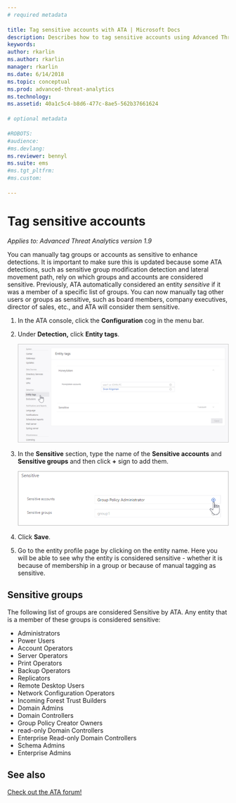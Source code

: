 ```yaml
---
# required metadata

title: Tag sensitive accounts with ATA | Microsoft Docs
description: Describes how to tag sensitive accounts using Advanced Threat Analytics (ATA) 
keywords:
author: rkarlin
ms.author: rkarlin
manager: rkarlin
ms.date: 6/14/2018
ms.topic: conceptual
ms.prod: advanced-threat-analytics
ms.technology:
ms.assetid: 40a1c5c4-b8d6-477c-8ae5-562b37661624

# optional metadata

#ROBOTS:
#audience:
#ms.devlang:
ms.reviewer: bennyl
ms.suite: ems
#ms.tgt_pltfrm:
#ms.custom:

---
```


# Tag sensitive accounts


*Applies to: Advanced Threat Analytics version 1.9*

You can manually tag groups or accounts as sensitive to enhance detections. It is important to make sure this is updated because some ATA detections, such as sensitive group modification detection and lateral movement path, rely on which groups and accounts are considered sensitive. Previously, ATA automatically considered an entity *sensitive* if it was a member of a specific list of groups. You can now manually tag other users or groups as sensitive, such as board members, company executives, director of sales, etc., and ATA will consider them sensitive.

1.  In the ATA console, click the **Configuration** cog in the menu bar.

2.  Under **Detection,** click **Entity tags**.

    ![ATA entity tags](media/entity-tags.png)

3.  In the **Sensitive** section, type the name of the **Sensitive accounts** and **Sensitive groups** and then click **+** sign to add them.

    ![ATA sensitive account sample](media/sensitive-account-sample.png)

4. Click **Save**.

5. Go to the entity profile page by clicking on the entity name. Here you will be able to see why the entity is considered sensitive - whether it is because of membership in a group or because of manual tagging as sensitive.


## Sensitive groups

The following list of groups are considered Sensitive by ATA. Any entity that is a member of these groups is considered sensitive:

-	Administrators
-	Power Users
-	Account Operators
-	Server Operators
-	Print Operators
-	Backup Operators
-	Replicators
-	Remote Desktop Users 
-	Network Configuration Operators 
-	Incoming Forest Trust Builders
-	Domain Admins
-	Domain Controllers
-	Group Policy Creator Owners 
-	read-only Domain Controllers 
-	Enterprise Read-only Domain Controllers 
-	Schema Admins 
-	Enterprise Admins
     
## See also
[Check out the ATA forum!](https://social.technet.microsoft.com/Forums/security/home?forum=mata)
